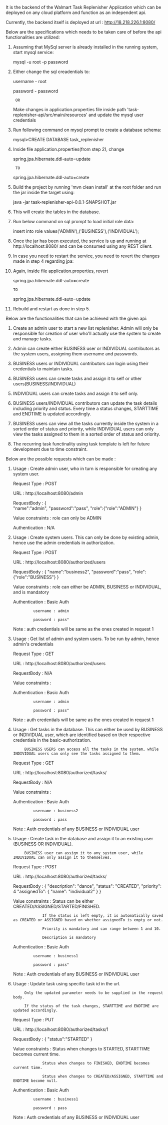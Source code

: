 It is the backend of the Walmart Task Replenisher Application which can be deployed on any cloud platform and function as an independent api.

Currently, the backend itself is deployed at url : http://18.218.226.1:8080/

Below are the specifications which needs to be taken care of before the api functionalities are utilized:

1. Assuming that MySql server is already installed in the running system, start mysql service:

	mysql -u root -p password

2. Either change the sql creadentials to:

	username - root
	
	password - password
		
		OR

   Make changes in application.properties file inside path 'task-replenisher-api/src/main/resources' and update the mysql user    credentials

3. Run following command on mysql prompt to create a database schema:
	
	mysql>CREATE DATABASE task_replenisher

4. Inside file application.properties(from step 2), change
	
	spring.jpa.hibernate.ddl-auto=update
		
		TO
		
	spring.jpa.hibernate.ddl-auto=create

5. Build the project by running 'mvn clean install' at the root folder and run the jar inside the target using:
	
	java -jar task-replenisher-api-0.0.1-SNAPSHOT.jar

6. This will create the tables in the database.

7. Run below command on sql prompt to load initial role data:
	
	insert into role values('ADMIN'),('BUSINESS'),('INDIVIDUAL');

8. Once the jar has been executed, the service is up and running at http://localhost:8080/ and can be consumed using any REST client.

9. In case you need to restart the service, you need to revert the changes made in step 4 regarding jpa:

10. Again, inside file application.properties, revert
	
	spring.jpa.hibernate.ddl-auto=create
		
		TO
	
	spring.jpa.hibernate.ddl-auto=update

11. Rebuild and restart as done in step 5.


Below are the functionalities that can be achieved with the given api:

1. Create an admin user to start a new list replenisher. Admin will only be responsible for creation of user who'll actually use the system to create and manage tasks.

2. Admin can create either BUSINESS user or INDIVIDUAL contributors as the system users, assigning them username and passwords.

3. BUSINESS users or INDIVIDUAL contributors can login using their credentials to maintain tasks.

4. BUSINESS users can create tasks and assign it to self or other users(BUSINESS/INDIVIDUAL)

5. INDIVIDUAL users can create tasks and assign it to self only.

6. BUSINESS users/INDIVIDUAL contributors can update the task details including priority and status. Every time a status changes, STARTTIME and ENDTIME is updated accordingly.

7. BUSINESS users can view all the tasks currently inside the system in a sorted order of status and priority, while INDIVIDUAL users can only view the tasks assigned to them in a sorted order of status and oriority.

8. The recurring task functinality using task template is left for future development due to time constraint.

Below are the possible requests which can be made :

1. 
	Usage	:	Create admin user, who in turn is responsible for creating any system user.
	
	Request Type	:	POST
	
	URL	:	http://localhost:8080/admin
	
	RequestBody	:	{        
		"name":"admin",
		"password":"pass",
		"role":{"role":"ADMIN"}
	}
	
	Value constraints	:	role can only be ADMIN
	
	Authentication	:	N/A

2. 
	Usage	:	Create system users. This can only be done by existing admin, hence use the admin credentials in authorization.
	
	Request Type	:	POST
	
	URL	:	http://localhost:8080/authorized/users
	
	RequestBody	:	{
		"name":"business2",
		"password":"pass",
		"role":{"role":"BUSINESS"}
	}	
	
	Value constraints	:	role can either be ADMIN, BUSINESS or INDIVIDUAL, and is mandatory
	
	Authentication	:	Basic Auth
	
				username : admin
				
				password : pass"
	
	Note	:	auth credentials will be same as the ones created in request 1

3. 
	Usage	:	Get list of admin and system users. To be run by admin, hence admin's credentials
	
	Request Type	:	GET
	
	URL	:	http://localhost:8080/authorized/users
	
	RequestBody	:	N/A
	
	Value constraints	:	
	
	Authentication	:	Basic Auth
	
				username : admin
				
				password : pass"
	
	Note	:	auth credentials will be same as the ones created in request 1

4. 
	Usage	:	Get tasks in the database. This can either be used by BUSINESS or INDIVIDUAL user, which are identified based on their respective credentials in the basic-authorization.
	
			BUSINESS USERS can access all the tasks in the system, while INDIVIDUAL users can only see the tasks assigned to them.
	
	Request Type	:	GET
	
	URL	:	http://localhost:8080/authorized/tasks/
	
	RequestBody	:	N/A
	
	Value constraints	:	
	
	Authentication	:	Basic Auth
	
				username : business2
				
				password : pass
	
	Note	:	Auth credentials of any BUSINESS or INDIVIDUAL user

5. 
	Usage	:	Create task in the database and assign it to an existing user (BUSINESS OR INDIVIDUAL).
	
			BUSINESS user can assign it to any system user, while INDIVIDUAL can only assign it to themselves.
	
	Request Type	:	POST
	
	URL	:	http://localhost:8080/authorized/tasks/
	
	RequestBody	:	{
		"description": "dance",
		"status": "CREATED",
		"priority": 4
		"assignedTo": {
		            "name": "individual2"
		        }
		}
	
	Value constraints	:	Status can be either CREATED/ASSIGNED/STARTED/FINISHED.
	
					If the status is left empty, it is automatically saved as CREATED or ASSIGNED based on whether assignedTo is empty or not.
					
					Priority is mandatory and can range between 1 and 10.
					
					Description is mandatory
	
	Authentication	:	Basic Auth
	
				username : business1
				
				password : pass"
	
	Note	:	Auth credentials of any BUSINESS or INDIVIDUAL user

6. 
	Usage	:	Update task using specific task id in the url.
	
			Only the updated parameter needs to be supplied in the request body.
			
			If the status of the task changes, STARTTIME and ENDTIME are updated accordingly.
	
	Request Type	:	PUT
	
	URL	:	http://localhost:8080/authorized/tasks/1
	
	RequestBody	:	{        "status":"STARTED"
			}
	
	Value constraints	:	Status when changes to STARTED, STARTTIME becomes current time.
	
					Status when changes to FINISHED, ENDTIME becomes current time.
					
					Status when changes to CREATED/ASSIGNED, STARTTIME and ENDTIME become null.
	
	Authentication	:	Basic Auth
	
				username : business1
				
				password : pass
	
	Note	:	Auth credentials of any BUSINESS or INDIVIDUAL user


